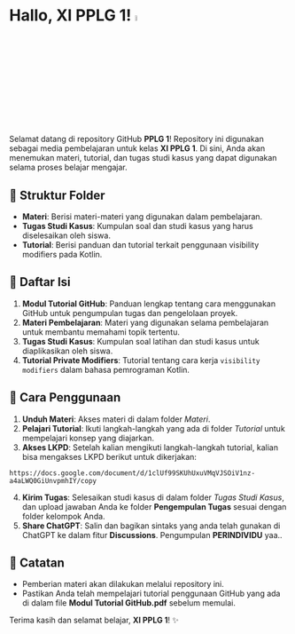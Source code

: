 # Hallo, XI PPLG 1! <a href="https://github.com/faishalfhid/pplg-1-github"><img src="https://media.giphy.com/media/hvRJCLFzcasrR4ia7z/giphy.gif" width="5%"></a>

Selamat datang di repository GitHub **PPLG 1**! Repository ini digunakan sebagai media pembelajaran untuk kelas **XI PPLG 1**. Di sini, Anda akan menemukan materi, tutorial, dan tugas studi kasus yang dapat digunakan selama proses belajar mengajar.

## 📂 Struktur Folder

- **Materi**: Berisi materi-materi yang digunakan dalam pembelajaran.
- **Tugas Studi Kasus**: Kumpulan soal dan studi kasus yang harus diselesaikan oleh siswa.
- **Tutorial**: Berisi panduan dan tutorial terkait penggunaan visibility modifiers pada Kotlin.

## 📄 Daftar Isi

1. **Modul Tutorial GitHub**: Panduan lengkap tentang cara menggunakan GitHub untuk pengumpulan tugas dan pengelolaan proyek.
2. **Materi Pembelajaran**: Materi yang digunakan selama pembelajaran untuk membantu memahami topik tertentu.
3. **Tugas Studi Kasus**: Kumpulan soal latihan dan studi kasus untuk diaplikasikan oleh siswa.
4. **Tutorial Private Modifiers**: Tutorial tentang cara kerja `visibility modifiers` dalam bahasa pemrograman Kotlin.

## 📝 Cara Penggunaan

1. **Unduh Materi**: Akses materi di dalam folder *Materi*.
2. **Pelajari Tutorial**: Ikuti langkah-langkah yang ada di folder *Tutorial* untuk mempelajari konsep yang diajarkan.
3. **Akses LKPD**: Setelah kalian mengikuti langkah-langkah tutorial, kalian bisa mengakses LKPD berikut untuk dikerjakan:
```
https://docs.google.com/document/d/1clUf99SKUhUxuVMqVJSOiV1nz-a4aLWQ0GiUnvpmhIY/copy
```
4. **Kirim Tugas**: Selesaikan studi kasus di dalam folder *Tugas Studi Kasus*, dan upload jawaban Anda ke folder **Pengempulan Tugas** sesuai dengan folder kelompok Anda.
5. **Share ChatGPT**: Salin dan bagikan sintaks yang anda telah gunakan di ChatGPT ke dalam fitur **Discussions**. Pengumpulan **PERINDIVIDU** yaa..

## 📢 Catatan

- Pemberian materi akan dilakukan melalui repository ini.
- Pastikan Anda telah mempelajari tutorial penggunaan GitHub yang ada di dalam file **Modul Tutorial GitHub.pdf** sebelum memulai.

Terima kasih dan selamat belajar, **XI PPLG 1**! ✨
